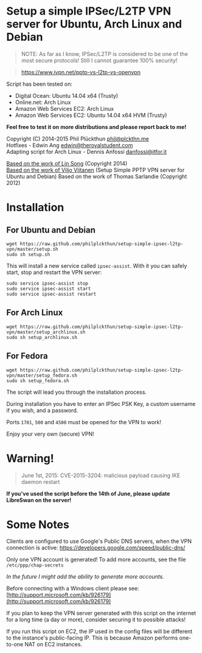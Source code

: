 # Setup a simple IPSec/L2TP VPN server for Ubuntu, Arch Linux and Debian

> NOTE: As far as I know, IPSec/L2TP is considered to be one of the most secure protocols!
> Still I cannot guarantee 100% security!

> https://www.ivpn.net/pptp-vs-l2tp-vs-openvpn

Script has been tested on:

- Digital Ocean: Ubuntu 14.04 x64 (Trusty)
- Online.net: Arch Linux
- Amazon Web Services EC2: Arch Linux
- Amazon Web Services EC2: Ubuntu 14.04 x64 HVM (Trusty)

**Feel free to test it on more distributions and please report back to me!**

Copyright (C) 2014-2015 Phil Plückthun <phil@plckthn.me><br>
Hotfixes - Edwin Ang <edwin@theroyalstudent.com><br>
Adapting script for Arch Linux - Dennis Anfossi <danfossi@itfor.it>

[Based on the work of Lin Song](https://gist.github.com/hwdsl2/9030462) (Copyright 2014)<br>
[Based on the work of Viljo Viitanen](https://github.com/viljoviitanen/setup-simple-pptp-vpn) (Setup Simple PPTP VPN server for Ubuntu and Debian)
Based on the work of Thomas Sarlandie (Copyright 2012)

# Installation

## For Ubuntu and Debian

```
wget https://raw.github.com/philplckthun/setup-simple-ipsec-l2tp-vpn/master/setup.sh
sudo sh setup.sh
```

This will install a new service called `ipsec-assist`. With it you can safely start, stop and restart the VPN server:

```
sudo service ipsec-assist stop
sudo service ipsec-assist start
sudo service ipsec-assist restart
```

## For Arch Linux

```
wget https://raw.github.com/philplckthun/setup-simple-ipsec-l2tp-vpn/master/setup_archlinux.sh
sudo sh setup_archlinux.sh
```

## For Fedora

```
wget https://raw.github.com/philplckthun/setup-simple-ipsec-l2tp-vpn/master/setup_fedora.sh
sudo sh setup_fedora.sh
```

The script will lead you through the installation process.

During installation you have to enter an IPSec PSK Key, a custom username if you wish, and a password.

Ports `1701`, `500` and `4500` must be opened for the VPN to work!

Enjoy your very own (secure) VPN!

# Warning!

> June 1st, 2015: CVE-2015-3204: malicious payload causing IKE daemon restart

**If you've used the script before the 14th of June, please update LibreSwan on the server!**

# Some Notes

Clients are configured to use Google's Public DNS servers, when
the VPN connection is active:
https://developers.google.com/speed/public-dns/

Only one VPN account is generated!
To add more accounts, see the file `/etc/ppp/chap-secrets`

*In the future I might add the ability to generate more accounts.*

Before connecting with a Windows client please see: [http://support.microsoft.com/kb/926179](http://support.microsoft.com/kb/926179)

If you plan to keep the VPN server generated with this script on the internet for a
long time (a day or more), consider securing it to possible attacks!

If you run this script on EC2, the IP used in the config files will be different to the instance's public-facing IP. This is because Amazon performs one-to-one NAT on EC2 instances.
